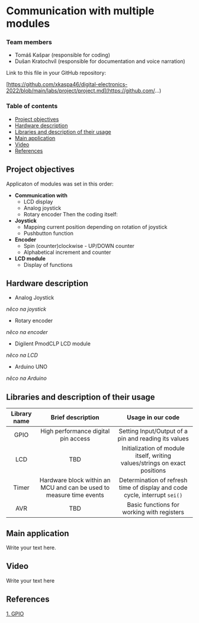 # Communication with multiple modules

### Team members

* Tomáš Kašpar (responsible for coding)
* Dušan Kratochvíl (responsible for documentation and voice narration)


Link to this file in your GitHub repository:

[https://github.com/xkaspa46/digital-electronics-2022/blob/main/labs/project/project.md](https://github.com/...)

### Table of contents

* [Project objectives](#objectives)
* [Hardware description](#hardware)
* [Libraries and description of their usage](#libs)
* [Main application](#main)
* [Video](#video)
* [References](#references)

<a name="objectives"></a>

## Project objectives

Applicaton of modules was set in this order:
- **Communication with**
  * LCD display
  * Analog joystick
  * Rotary encoder
Then the coding itself:
- **Joystick**
  * Mapping current position depending on rotation of joystick
  * Pushbutton function
- **Encoder**
  * Spin (counter)clockwise - UP/DOWN counter
  * Alphabetical increment and counter
- **LCD module**
  * Display of functions


<a name="hardware"></a>

## Hardware description
* Analog Joystick

*něco na joystick* 

* Rotary encoder

*něco na encoder* 

* Digilent PmodCLP LCD module

*něco na LCD* 

* Arduino UNO

*něco na Arduino* 
 
<a name="libs"></a>

## Libraries and description of their usage


   | **Library name** | **Brief description** | **Usage in our code** |
   | :-: | :-: | :-: |
   | GPIO  | High performance digital pin access | Setting Input/Output of a pin and reading its values |
   | LCD   | TBD | Initialization of module itself, writing values/strings on exact positions |
   | Timer | Hardware block within an MCU and can be used to measure time events | Determination of refresh time of display and code cycle, interrupt `sei()` |
   | AVR   | TBD | Basic functions for working with registers |


<a name="main"></a>

## Main application

Write your text here.

<a name="video"></a>

## Video

Write your text here

<a name="references"></a>

## References

[1. GPIO](https://github.com/mikaelpatel/Arduino-GPIO)
